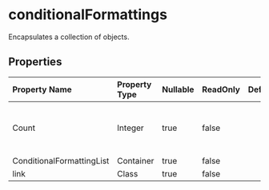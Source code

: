# **conditionalFormattings**

Encapsulates a collection of  objects. 

## **Properties**

| Property Name | Property Type | Nullable |  ReadOnly | DefaultValue | Description | 
| :- | :- | :- |:- |  :- | :- |
|Count|Integer|true|false |  |The property "Count" is decorated with [XmlElement("count")] attribute for XML serialization.|
|ConditionalFormattingList|Container|true|false |  ||
|link|Class|true|false |  ||

